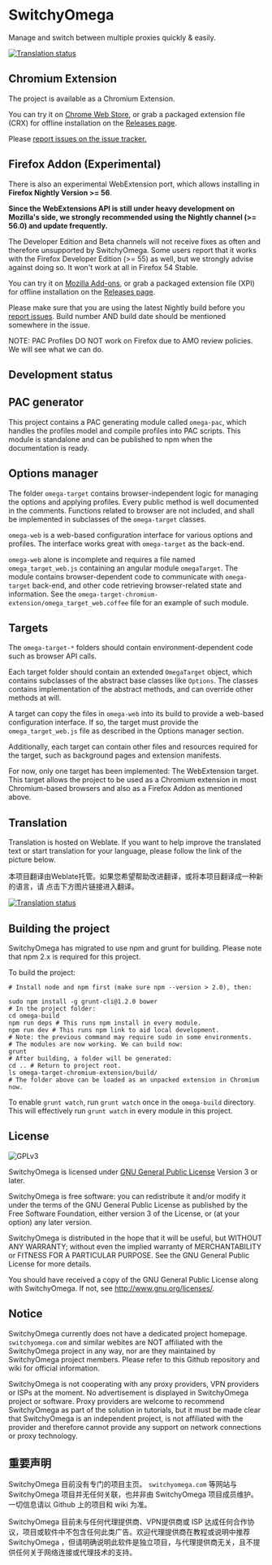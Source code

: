 SwitchyOmega
============

Manage and switch between multiple proxies quickly & easily.

[![Translation status](https://hosted.weblate.org/widgets/switchyomega/-/svg-badge.svg)](https://hosted.weblate.org/engage/switchyomega/?utm_source=widget)

Chromium Extension
------------------
The project is available as a Chromium Extension.

You can try it on [Chrome Web Store](https://chrome.google.com/webstore/detail/padekgcemlokbadohgkifijomclgjgif),
or grab a packaged extension file (CRX) for offline installation on the [Releases page](https://github.com/FelisCatus/SwitchyOmega/releases).

Please [report issues on the issue tracker.](https://github.com/FelisCatus/SwitchyOmega/issues)

Firefox Addon (Experimental)
----------------------------

There is also an experimental WebExtension port, which allows installing in
**Firefox Nightly Version >= 56**.

**Since the WebExtensions API is still under heavy development on Mozilla's side,
we strongly recommended using the Nightly channel (>= 56.0) and update frequently.**

The Developer Edition and Beta channels will not receive fixes as often and
therefore unsupported by SwitchyOmega. Some users report that it works with the
Firefox Developer Edition (>= 55) as well, but we strongly advise against doing
so. It won't work at all in Firefox 54 Stable.

You can try it on [Mozilla Add-ons](https://addons.mozilla.org/en-US/firefox/addon/switchyomega/),
or grab a packaged extension file (XPI) for offline installation on the [Releases page](https://github.com/FelisCatus/SwitchyOmega/releases).

Please make sure that you are using the latest Nightly build before you
[report issues](https://github.com/FelisCatus/SwitchyOmega/issues).
Build number AND build date should be mentioned somewhere in the issue.

NOTE: PAC Profiles DO NOT work on Firefox due to AMO review policies. We will see what we can do.

Development status
------------------

## PAC generator
This project contains a PAC generating module called `omega-pac`, which handles
the profiles model and compile profiles into PAC scripts. This module is standalone
and can be published to npm when the documentation is ready.

## Options manager
The folder `omega-target` contains browser-independent logic for managing the
options and applying profiles. Every public method is well documented in the comments.
Functions related to browser are not included, and shall be implemented in subclasses
of the `omega-target` classes.

`omega-web` is a web-based configuration interface for various options and profiles.
The interface works great with `omega-target` as the back-end.

`omega-web` alone is incomplete and requires a file named `omega_target_web.js`
containing an angular module `omegaTarget`. The module contains browser-dependent
code to communicate with `omega-target` back-end, and other code retrieving
browser-related state and information.
See the `omega-target-chromium-extension/omega_target_web.coffee` file for an
example of such module.

## Targets
The `omega-target-*` folders should contain environment-dependent code such as
browser API calls.

Each target folder should contain an extended `OmegaTarget` object, which
contains subclasses of the abstract base classes like `Options`. The classes
contains implementation of the abstract methods, and can override other methods
at will.

A target can copy the files in `omega-web` into its build to provide a web-based
configuration interface. If so, the target must provide the `omega_target_web.js`
file as described in the Options manager section.

Additionally, each target can contain other files and resources required for the
target, such as background pages and extension manifests.

For now, only one target has been implemented: The WebExtension target.
This target allows the project to be used as a Chromium extension in most
Chromium-based browsers and also as a Firefox Addon as mentioned above.

## Translation

Translation is hosted on Weblate. If you want to help improve the translated
text or start translation for your language, please follow the link of the picture
below.

本项目翻译由Weblate托管。如果您希望帮助改进翻译，或将本项目翻译成一种新的语言，请
点击下方图片链接进入翻译。

[![Translation status](https://hosted.weblate.org/widgets/switchyomega/-/287x66-white.png)](https://hosted.weblate.org/engage/switchyomega/?utm_source=widget)

## Building the project

SwitchyOmega has migrated to use npm and grunt for building. Please note that
npm 2.x is required for this project.

To build the project:

    # Install node and npm first (make sure npm --version > 2.0), then:
    
    sudo npm install -g grunt-cli@1.2.0 bower
    # In the project folder:
    cd omega-build
    npm run deps # This runs npm install in every module.
    npm run dev # This runs npm link to aid local development.
    # Note: the previous command may require sudo in some environments.
    # The modules are now working. We can build now:
    grunt
    # After building, a folder will be generated:
    cd .. # Return to project root.
    ls omega-target-chromium-extension/build/
    # The folder above can be loaded as an unpacked extension in Chromium now.

To enable `grunt watch`, run `grunt watch` once in the `omega-build` directory.
This will effectively run `grunt watch` in every module in this project.

License
-------
![GPLv3](https://www.gnu.org/graphics/gplv3-127x51.png)

SwitchyOmega is licensed under [GNU General Public License](https://www.gnu.org/licenses/gpl.html) Version 3 or later.

SwitchyOmega is free software: you can redistribute it and/or modify
it under the terms of the GNU General Public License as published by
the Free Software Foundation, either version 3 of the License, or
(at your option) any later version.

SwitchyOmega is distributed in the hope that it will be useful,
but WITHOUT ANY WARRANTY; without even the implied warranty of
MERCHANTABILITY or FITNESS FOR A PARTICULAR PURPOSE.  See the
GNU General Public License for more details.

You should have received a copy of the GNU General Public License
along with SwitchyOmega.  If not, see <http://www.gnu.org/licenses/>.

Notice
------

SwitchyOmega currently does not have a dedicated project homepage. `switchyomega.com` and similar webites are NOT affiliated with the SwitchyOmega project in any way, nor are they maintained by SwitchyOmega project members. Please refer to this Github repository and wiki for official information.

SwitchyOmega is not cooperating with any proxy providers, VPN providers or ISPs at the moment. No advertisement is displayed in SwitchyOmega project or software. Proxy providers are welcome to recommend SwitchyOmega as part of the solution in tutorials, but it must be made clear that SwitchyOmega is an independent project, is not affiliated with the provider and therefore cannot provide any support on network connections or proxy technology.

重要声明
--------

SwitchyOmega 目前没有专门的项目主页。 `switchyomega.com` 等网站与 SwitchyOmega 项目并无任何关联，也并非由 SwitchyOmega 项目成员维护。一切信息请以 Github 上的项目和 wiki 为准。

SwitchyOmega 目前未与任何代理提供商、VPN提供商或 ISP 达成任何合作协议，项目或软件中不包含任何此类广告。欢迎代理提供商在教程或说明中推荐 SwitchyOmega ，但请明确说明此软件是独立项目，与代理提供商无关，且不提供任何关于网络连接或代理技术的支持。
